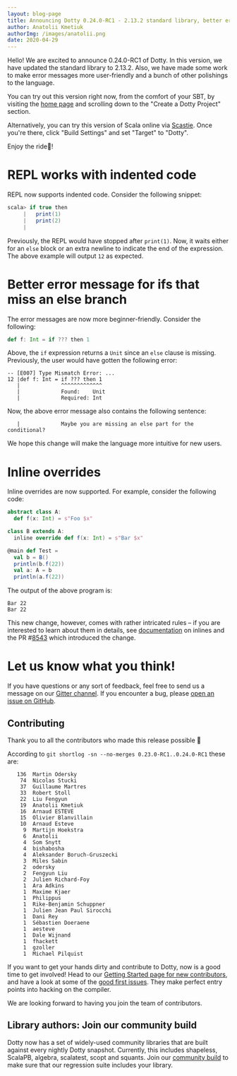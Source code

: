 ```yaml
---
layout: blog-page
title: Announcing Dotty 0.24.0-RC1 - 2.13.2 standard library, better error messages and more
author: Anatolii Kmetiuk
authorImg: /images/anatolii.png
date: 2020-04-29
---
```


Hello! We are excited to announce 0.24.0-RC1 of Dotty. In this version, we have updated the standard library to 2.13.2. Also, we have made some work to make error messages more user-friendly and a bunch of other polishings to the language.

You can try out this version right now, from the comfort of your SBT, by visiting the [home page](https://dotty.epfl.ch/) and scrolling down to the "Create a Dotty Project" section.

Alternatively, you can try this version of Scala online via [Scastie](https://scastie.scala-lang.org/). Once you're there, click "Build Settings" and set "Target" to "Dotty".

Enjoy the ride🚀!

<!--more-->
# REPL works with indented code
REPL now supports indented code. Consider the following snippet:

```scala
scala> if true then
     |   print(1)
     |   print(2)
     |
```

Previously, the REPL would have stopped after `print(1)`. Now, it waits either for an `else` block or an extra newline to indicate the end of the expression. The above example will output `12` as expected.

# Better error message for ifs that miss an else branch
The error messages are now more beginner-friendly. Consider the following:

```scala
def f: Int = if ??? then 1
```

Above, the `if` expression returns a `Unit` since an `else` clause is missing. Previously, the user would have gotten the following error:

```
-- [E007] Type Mismatch Error: ...
12 |def f: Int = if ??? then 1
   |             ^^^^^^^^^^^^^
   |             Found:    Unit
   |             Required: Int
```

Now, the above error message also contains the following sentence:

```
   |             Maybe you are missing an else part for the conditional?
```

We hope this change will make the language more intuitive for new users.

# Inline overrides
Inline overrides are now supported. For example, consider the following code:

```scala
abstract class A:
  def f(x: Int) = s"Foo $x"

class B extends A:
  inline override def f(x: Int) = s"Bar $x"

@main def Test =
  val b = B()
  println(b.f(22))
  val a: A = b
  println(a.f(22))
```

The output of the above program is:

```
Bar 22
Bar 22
```

This new change, however, comes with rather intricated rules – if you are interested to learn about them in details, see [documentation](https://dotty.epfl.ch/docs/reference/metaprogramming/inline.html#rules-for-overriding) on inlines and the PR #[8543](https://github.com/scala/scala3/pull/8543/files) which introduced the change.

# Let us know what you think!

If you have questions or any sort of feedback, feel free to send us a message on our
[Gitter channel](https://gitter.im/lampepfl/dotty). If you encounter a bug, please
[open an issue on GitHub](https://github.com/scala/scala3/issues/new).

## Contributing

Thank you to all the contributors who made this release possible 🎉

According to `git shortlog -sn --no-merges 0.23.0-RC1..0.24.0-RC1` these are:

```
   136  Martin Odersky
    74  Nicolas Stucki
    37  Guillaume Martres
    33  Robert Stoll
    22  Liu Fengyun
    19  Anatolii Kmetiuk
    16  Arnaud ESTEVE
    15  Olivier Blanvillain
    10  Arnaud Esteve
     9  Martijn Hoekstra
     6  Anatolii
     4  Som Snytt
     4  bishabosha
     4  Aleksander Boruch-Gruszecki
     3  Miles Sabin
     2  odersky
     2  Fengyun Liu
     2  Julien Richard-Foy
     1  Ara Adkins
     1  Maxime Kjaer
     1  Philippus
     1  Rike-Benjamin Schuppner
     1  Julien Jean Paul Sirocchi
     1  Dani Rey
     1  Sébastien Doeraene
     1  aesteve
     1  Dale Wijnand
     1  fhackett
     1  gzoller
     1  Michael Pilquist
```

If you want to get your hands dirty and contribute to Dotty, now is a good time to get involved!
Head to our [Getting Started page for new contributors](https://dotty.epfl.ch/docs/contributing/getting-started.html),
and have a look at some of the [good first issues](https://github.com/scala/scala3/issues?q=is%3Aissue+is%3Aopen+label%3Aexp%3Anovice).
They make perfect entry points into hacking on the compiler.

We are looking forward to having you join the team of contributors.

## Library authors: Join our community build

Dotty now has a set of widely-used community libraries that are built against every nightly Dotty
snapshot. Currently, this includes shapeless, ScalaPB, algebra, scalatest, scopt and squants.
Join our [community build](https://github.com/scala/scala3/tree/main/community-build)
to make sure that our regression suite includes your library.

[Scastie]: https://scastie.scala-lang.org/?target=dotty

[@odersky]: https://github.com/odersky
[@DarkDimius]: https://github.com/DarkDimius
[@smarter]: https://github.com/smarter
[@felixmulder]: https://github.com/felixmulder
[@nicolasstucki]: https://github.com/nicolasstucki
[@liufengyun]: https://github.com/liufengyun
[@OlivierBlanvillain]: https://github.com/OlivierBlanvillain
[@biboudis]: https://github.com/biboudis
[@allanrenucci]: https://github.com/allanrenucci
[@Blaisorblade]: https://github.com/Blaisorblade
[@Duhemm]: https://github.com/Duhemm
[@AleksanderBG]: https://github.com/AleksanderBG
[@milessabin]: https://github.com/milessabin
[@anatoliykmetyuk]: https://github.com/anatoliykmetyuk
